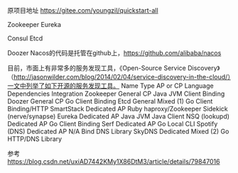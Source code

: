 原项目地址
https://gitee.com/youngzil/quickstart-all



Zookeeper
Eureka

Consul
Etcd

Doozer
Nacos的代码是托管在github上，https://github.com/alibaba/nacos


目前，市面上有非常多的服务发现工具，《Open-Source Service Discovery》（http://jasonwilder.com/blog/2014/02/04/service-discovery-in-the-cloud/）一文中列举了如下开源的服务发现工具。
Name	Type	AP or CP	Language	Dependencies	Integration
Zookeeper	General	CP	Java	JVM	Client Binding
Doozer	General	CP	Go	          Client Binding
Etcd	General	Mixed (1)	Go	 Client Binding/HTTP
SmartStack	Dedicated	AP	Ruby	haproxy/Zookeeper	Sidekick (nerve/synapse)
Eureka	Dedicated	AP	Java	JVM	Java Client
NSQ (lookupd)	Dedicated	AP	Go	 Client Binding
Serf	Dedicated	AP	Go	 Local CLI
Spotify (DNS)	Dedicated	AP	N/A	Bind	DNS Library
SkyDNS	Dedicated	Mixed (2)	Go	 HTTP/DNS Library

参考
https://blog.csdn.net/uxiAD7442KMy1X86DtM3/article/details/79847016



